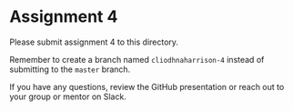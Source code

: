 # Assignment 4

Please submit assignment 4 to this directory.

Remember to create a branch named `cliodhnaharrison-4` 
instead of submitting to the `master` branch.

If you have any questions, review the GitHub presentation or reach
out to your group or mentor on Slack.
